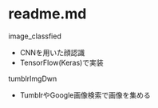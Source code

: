 # readme.md


image_classfied

- CNNを用いた顔認識
- TensorFlow(Keras)で実装

tumblrImgDwn

- TumblrやGoogle画像検索で画像を集める